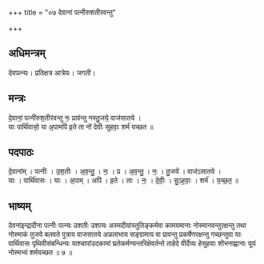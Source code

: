 +++
title = "०७ देवानां पत्नीरुशतीरवन्तु"

+++
## अधिमन्त्रम्
देवपत्न्यः। प्रतिक्षत्र आत्रेयः। जगती।

## मन्त्रः
दे॒वानां॒ पत्नी॑रुश॒तीर॑वन्तु नः॒ प्राव॑न्तु नस्तु॒जये॒ वाज॑सातये ।  
याः पार्थि॑वासो॒ या अ॒पामपि॑ व्र॒ते ता नो॑ देवीः सुहवाः॒ शर्म॑ यच्छत ॥

## पदपाठः
दे॒वाना॑म् । पत्नीः॑ । उ॒श॒तीः । अ॒व॒न्तु॒ । नः॒ । प्र । अ॒व॒न्तु॒ । नः॒ । तु॒जये॑ । वाज॑ऽसातये ।  
याः । पार्थि॑वासः । याः । अ॒पाम् । अपि॑ । व्र॒ते । ताः । नः॒ । दे॒वीः॒ । सु॒ऽह॒वाः॒ । शर्म॑ । य॒च्छ॒त॒ ॥

## भाष्यम्
देवनांइन्द्रादीना पत्नीः पत्न्यः उशतीः उशत्यः अस्मदीयांस्तुतिङ्कर्मवा कामयमानाः नोस्मानवन्तुरक्षन्तु तथा नोस्माकं तुजये बलवते पुत्राय वाजसातये अन्नलाभाय सङ्ग्रामाय वा प्रावन्तु प्रकर्षेणरक्षन्तु गच्छन्तुवा याः पार्थिवासः पृथिवीसंबन्धिन्यः याश्चापांउदकामां घ्रतेकर्मण्यन्तरिक्षेवर्तन्ते ताहेदे वीर्देव्यः हेसुहवाः शॊभनाह्वानाः यूयं नोस्मभ्यं शर्मयच्छत ॥ ७ ॥